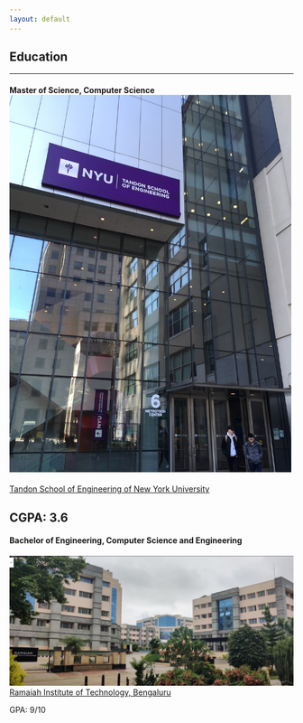 ```yaml
---
layout: default
---
```


## Education
---
#### Master of Science, Computer Science <img src="./assets/bin/nyutse.jpeg" width=500>
[Tandon School of Engineering of New York University](https://engineering.nyu.edu/)  

CGPA: 3.6
---
#### Bachelor of Engineering, Computer Science and Engineering

![msrit](./assets/bin/msrit.png)
[Ramaiah Institute of Technology, Bengaluru](https://www.msrit.edu/)  

GPA: 9/10



